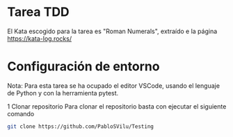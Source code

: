 # Tarea TDD

El Kata escogido para la tarea es "Roman Numerals", extraído e la página https://kata-log.rocks/

# Configuración de entorno

Nota: Para esta tarea se ha ocupado el editor VSCode, usando el lenguaje de Python y con la herramienta pytest.

1 Clonar repositorio
Para clonar el repositorio basta con ejecutar el siguiente comando

```bash
git clone https://github.com/PabloSVilu/Testing
```
